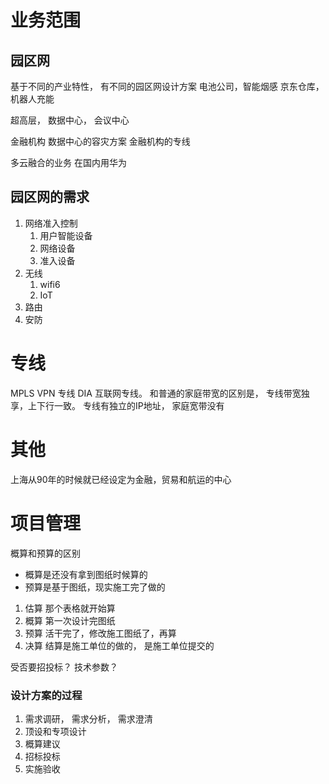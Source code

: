 

# 业务范围


## 园区网

基于不同的产业特性， 有不同的园区网设计方案
电池公司，智能烟感
京东仓库，机器人充能

超高层， 数据中心， 会议中心

金融机构
数据中心的容灾方案
金融机构的专线

多云融合的业务
在国内用华为


## 园区网的需求
1. 网络准入控制
	1. 用户智能设备
	2. 网络设备
	3. 准入设备
2. 无线
	1. wifi6
	2. IoT
3. 路由
4. 安防

# 专线
MPLS VPN 专线
DIA 互联网专线。 和普通的家庭带宽的区别是， 专线带宽独享，上下行一致。 专线有独立的IP地址， 家庭宽带没有


# 其他
上海从90年的时候就已经设定为金融，贸易和航运的中心


# 项目管理
概算和预算的区别
* 概算是还没有拿到图纸时候算的
* 预算是基于图纸，现实施工完了做的

1. 估算 那个表格就开始算
2. 概算 第一次设计完图纸
3. 预算 活干完了，修改施工图纸了，再算
4. 决算 结算是施工单位的做的， 是施工单位提交的

受否要招投标？
技术参数？

### 设计方案的过程
1. 需求调研， 需求分析， 需求澄清
2. 顶设和专项设计
3. 概算建议
4. 招标投标
5. 实施验收